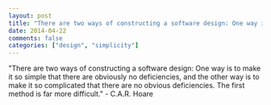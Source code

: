 ```yaml
---
layout: post
title: "There are two ways of constructing a software design: One way is to make it so simple that there are obviously no deficiencies, and the other way is to make it so complicated that there are no obvious deficiencies. The first method is far more difficult."
date: 2014-04-22
comments: false
categories: ["design", "simplicity"]
---
```


<span class='quote'>"There are two ways of constructing a software design: One way is to make it so simple that there are obviously no deficiencies, and the other way is to make it so complicated that there are no obvious deficiencies. The first method is far more difficult."</span>
<span class='by'>- C.A.R. Hoare</span>
